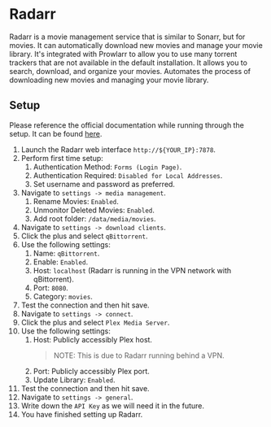 # Radarr

Radarr is a movie management service that is similar to Sonarr, but for movies. It can automatically download new movies and manage your movie library. It's integrated with Prowlarr to allow you to use many torrent trackers that are not available in the default installation. It allows you to search, download, and organize your movies. Automates the process of downloading new movies and managing your movie library.

## Setup

Please reference the official documentation while running through the setup. It can be found [here](https://wiki.servarr.com/radarr).

1. Launch the Radarr web interface `http://${YOUR_IP}:7878`.
2. Perform first time setup:
   1. Authentication Method: `Forms (Login Page)`.
   2. Authentication Required: `Disabled for Local Addresses`.
   3. Set username and password as preferred.
3. Navigate to `settings -> media management`.
   1. Rename Movies: `Enabled`.
   2. Unmonitor Deleted Movies: `Enabled`.
   3. Add root folder: `/data/media/movies`.
4. Navigate to `settings -> download clients`.
5. Click the plus and select `qBittorrent`.
6. Use the following settings:
   1. Name: `qBittorrent`.
   2. Enable: `Enabled`.
   3. Host: `localhost` (Radarr is running in the VPN network with qBittorrent).
   4. Port: `8080`.
   5. Category: `movies`.
7. Test the connection and then hit save.
8. Navigate to `settings -> connect`.
9. Click the plus and select `Plex Media Server`.
10. Use the following settings:
    1. Host: Publicly accessibly Plex host.
       > NOTE: This is due to Radarr running behind a VPN.
    2. Port: Publicly accessibly Plex port.
    3. Update Library: `Enabled`.
11. Test the connection and then hit save.
12. Navigate to `settings -> general`.
13. Write down the `API Key` as we will need it in the future.
14. You have finished setting up Radarr.
